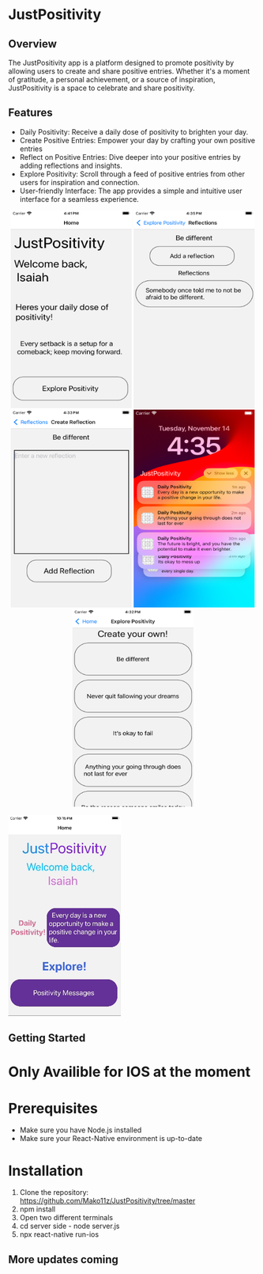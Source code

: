 # JustPositivity

## Overview

The JustPositivity app is a platform designed to promote positivity by allowing users to create and share positive entries. Whether it's a moment of gratitude, a personal achievement, or a source of inspiration, JustPositivity is a space to celebrate and share positivity.

## Features

- Daily Positivity: Receive a daily dose of positivity to brighten your day.
- Create Positive Entries: Empower your day by crafting your own positive entries
- Reflect on Positive Entries: Dive deeper into your positive entries by adding reflections and insights.
- Explore Positivity: Scroll through a feed of positive entries from other users for inspiration and connection.
- User-friendly Interface: The app provides a simple and intuitive user interface for a seamless experience.

<div align="center">
   <img src="./Images/Home_Screen.png" alt="Home" width="245" height="400" /> <img src="./Images/Reflection_Screen.png" alt="Reflection" width="245" height="400" /> <img src="./Images/Create_Reflection_Screen.png" alt="Create Reflection" width="245" height="400" /> <img src="./Images/Notifications.png" alt="Notifications" width="245" height="400" />

   <img src="./Images/Explore_Positivity_Screen.png" alt="Explore Positivity" width="245" height="400" />
</div>

![](https://github.com/Mako11z/JustPositivity/blob/master/JustPositivityWalkthrough-2.gif)


## Getting Started

# Only Availible for IOS at the moment

# Prerequisites

- Make sure you have Node.js installed
- Make sure your React-Native environment is up-to-date

# Installation

1. Clone the repository: https://github.com/Mako11z/JustPositivity/tree/master
2. npm install
3. Open two different terminals
4. cd server side - node server.js
5. npx react-native run-ios

## More updates coming
